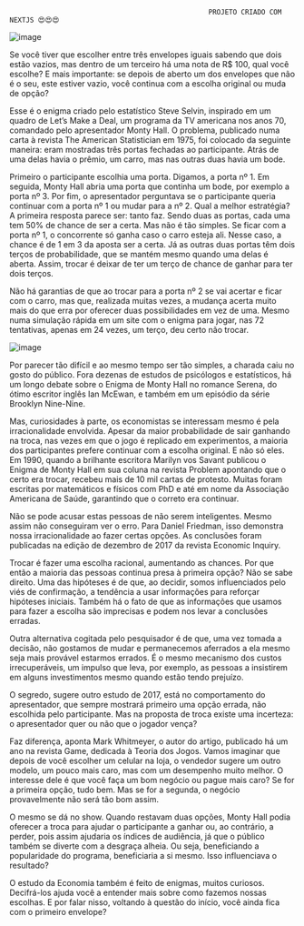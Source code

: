                                                      PROJETO CRIADO COM NEXTJS 😍😍😍

![image](https://user-images.githubusercontent.com/95648653/151947645-3261fa3a-e278-418d-b44d-d4fa6d50dfa8.png)

Se você tiver que escolher entre três envelopes iguais sabendo que dois estão vazios, mas dentro de um terceiro há uma nota de R$ 100, qual você escolhe? E mais importante: se depois de aberto um dos envelopes que não é o seu, este estiver vazio, você continua com a escolha original ou muda de opção?

Esse é o enigma criado pelo estatístico Steve Selvin, inspirado em um quadro de Let’s Make a Deal, um programa da TV americana nos anos 70, comandado pelo apresentador Monty Hall. O problema, publicado numa carta à revista The American Statistician em 1975, foi colocado da seguinte maneira: eram mostradas três portas fechadas ao participante. Atrás de uma delas havia o prêmio, um carro, mas nas outras duas havia um bode.

Primeiro o participante escolhia uma porta. Digamos, a porta nº 1.
Em seguida, Monty Hall abria uma porta que continha um bode, por exemplo a porta nº 3.
Por fim, o apresentador perguntava se o participante queria continuar com a porta nº 1 ou mudar para a nº 2.
Qual a melhor estratégia? A primeira resposta parece ser: tanto faz. Sendo duas as portas, cada uma tem 50% de chance de ser a certa. Mas não é tão simples. Se ficar com a porta nº 1, o concorrente só ganha caso o carro esteja ali. Nesse caso, a chance é de 1 em 3 da aposta ser a certa. Já as outras duas portas têm dois terços de probabilidade, que se mantém mesmo quando uma delas é aberta. Assim, trocar é deixar de ter um terço de chance de ganhar para ter dois terços.

Não há garantias de que ao trocar para a porta nº 2 se vai acertar e ficar com o carro, mas que, realizada muitas vezes, a mudança acerta muito mais do que erra por oferecer duas possibilidades em vez de uma. Mesmo numa simulação rápida em um site com o enigma para jogar, nas 72 tentativas, apenas em 24 vezes, um terço, deu certo não trocar.

![image](https://user-images.githubusercontent.com/95648653/151947719-46624311-bc0e-41e2-8a8d-baada8132cec.png)


Por parecer tão difícil e ao mesmo tempo ser tão simples, a charada caiu no gosto do público. Fora dezenas de estudos de psicólogos e estatísticos, há um longo debate sobre o Enigma de Monty Hall no romance Serena, do ótimo escritor inglês Ian McEwan, e também em um episódio da série Brooklyn Nine-Nine.

Mas, curiosidades à parte, os economistas se interessam mesmo é pela irracionalidade envolvida. Apesar da maior probabilidade de sair ganhando na troca, nas vezes em que o jogo é replicado em experimentos, a maioria dos participantes prefere continuar com a escolha original. E não só eles. Em 1990, quando a brilhante escritora Marilyn vos Savant publicou o Enigma de Monty Hall em sua coluna na revista Problem apontando que o certo era trocar, recebeu mais de 10 mil cartas de protesto. Muitas foram escritas por matemáticos e físicos com PhD e até em nome da Associação Americana de Saúde, garantindo que o correto era continuar.

Não se pode acusar estas pessoas de não serem inteligentes. Mesmo assim não conseguiram ver o erro. Para Daniel Friedman, isso demonstra nossa irracionalidade ao fazer certas opções. As conclusões foram publicadas na edição de dezembro de 2017 da revista Economic Inquiry.

Trocar é fazer uma escolha racional, aumentando as chances. Por que então a maioria das pessoas continua presa à primeira opção? Não se sabe direito. Uma das hipóteses é de que, ao decidir, somos influenciados pelo viés de confirmação, a tendência a usar informações para reforçar hipóteses iniciais. Também há o fato de que as informações que usamos para fazer a escolha são imprecisas e podem nos levar a conclusões erradas.

Outra alternativa cogitada pelo pesquisador é de que, uma vez tomada a decisão, não gostamos de mudar e permanecemos aferrados a ela mesmo seja mais provável estarmos errados. É o mesmo mecanismo dos custos irrecuperáveis, um impulso que leva, por exemplo, as pessoas a insistirem em alguns investimentos mesmo quando estão tendo prejuízo.

O segredo, sugere outro estudo de 2017, está no comportamento do apresentador, que sempre mostrará primeiro uma opção errada, não escolhida pelo participante. Mas na proposta de troca existe uma incerteza: o apresentador quer ou não que o jogador vença?

Faz diferença, aponta Mark Whitmeyer, o autor do artigo, publicado há um ano na revista Game, dedicada à Teoria dos Jogos. Vamos imaginar que depois de você escolher um celular na loja, o vendedor sugere um outro modelo, um pouco mais caro, mas com um desempenho muito melhor. O interesse dele é que você faça um bom negócio ou pague mais caro? Se for a primeira opção, tudo bem. Mas se for a segunda, o negócio provavelmente não será tão bom assim.

O mesmo se dá no show. Quando restavam duas opções, Monty Hall podia oferecer a troca para ajudar o participante a ganhar ou, ao contrário, a perder, pois assim ajudaria os índices de audiência, já que o público também se diverte com a desgraça alheia. Ou seja, beneficiando a popularidade do programa, beneficiaria a si mesmo. Isso influenciava o resultado?

O estudo da Economia também é feito de enigmas, muitos curiosos. Decifrá-los ajuda você a entender mais sobre como fazemos nossas escolhas. E por falar nisso, voltando à questão do início, você ainda fica com o primeiro envelope?
